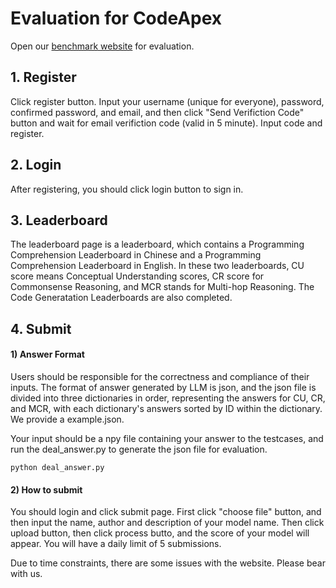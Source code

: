 # Evaluation for CodeApex

Open our [benchmark website](https://apex.sjtu.edu.cn/codeapex/) for evaluation.

## 1. Register
Click register button. Input your username (unique for everyone), password, confirmed password, and email, and then click "Send Verifiction Code" button and wait for email verifiction code (valid in 5 minute). Input code and register.


## 2. Login
After registering, you should click login button to sign in.


## 3. Leaderboard
The leaderboard page is a leaderboard, which contains a Programming Comprehension Leaderboard in Chinese and a Programming Comprehension Leaderboard in English. In these two leaderboards, CU score means Conceptual Understanding scores, CR score for Commonsense Reasoning, and MCR stands for Multi-hop Reasoning. The Code Generatation Leaderboards are also completed.


## 4. Submit
#### 1) Answer Format
Users should be responsible for the correctness and compliance of their inputs. The format of answer generated by LLM is json, and the json file is divided into three dictionaries in order, representing the answers for CU, CR, and MCR, with each dictionary's answers sorted by ID within the dictionary. We provide a example.json.

Your input should be a npy file containing your answer to the testcases, and run the deal_answer.py to generate the json file for evaluation.
```
python deal_answer.py
```
#### 2) How to submit
You should login and click submit page. First click "choose file" button, and then input the name, author and description of your model name. Then click upload button, then click process butto, and the score of your model will appear. You will have a daily limit of 5 submissions.

Due to time constraints, there are some issues with the website. Please bear with us.

